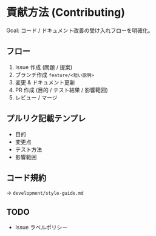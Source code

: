 # 貢献方法 (Contributing)

Goal: コード / ドキュメント改善の受け入れフローを明確化。

## フロー

1. Issue 作成 (問題 / 提案)
2. ブランチ作成 `feature/<短い説明>`
3. 変更 & ドキュメント更新
4. PR 作成 (目的 / テスト結果 / 影響範囲)
5. レビュー / マージ

## プルリク記載テンプレ

- 目的
- 変更点
- テスト方法
- 影響範囲

## コード規約

→ `development/style-guide.md`

## TODO

- Issue ラベルポリシー
